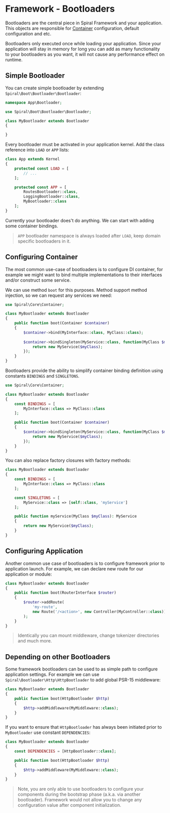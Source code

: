 # Framework - Bootloaders
Bootloaders are the central piece in Spiral Framework and your application. This objects are responsible for [Container](/framework/container.md)
configuration, default configuration and etc.

Bootloaders only executed once while loading your application. Since your application will stay in memory for long you can
add as many functionality to your bootloaders as you want, it will not cause any performance effect on runtime.

## Simple Bootloader
You can create simple bootloader by extending `Spiral\Boot\Bootloader\Bootloader`:

```php
namespace App\Bootloader;

use Spiral\Boot\Bootloader\Bootloader;

class MyBootloader extends Bootloader 
{

}
```

Every bootloader must be activated in your application kernel. Add the class reference into `LOAD` or `APP` lists:

```php
class App extends Kernel
{
    protected const LOAD = [
        // ...
    ];

    protected const APP = [
        RoutesBootloader::class,
        LoggingBootloader::class,
        MyBootloader::class
    ];
}
```

Currently your bootloader does't do anything. We can start with adding some container bindings.

> `APP` bootloader namespace is always loaded after `LOAD`, keep domain specific bootloaders in it.

## Configuring Container
The most common use-case of bootloaders is to configure DI container, for example we might want to bind multiple
implementations to their interfaces and/or construct some service.

We can use method `boot` for this purposes. Method support method injection, so we can request any services we need:

```php
use Spiral\Core\Container;

class MyBootloader extends Bootloader 
{
    public function boot(Container $container) 
    {
        $container->bind(MyInterface::class, MyClass::class);
        
        $container->bindSingleton(MyService::class, function(MyClass $myClass) {
            return new MyService($myClass); 
        });
    }
}
```

Bootloaders provide the ability to simplify container binding definition using constants `BINDINGS` and `SINGLETONS`. 

```php
use Spiral\Core\Container;

class MyBootloader extends Bootloader 
{
    const BINDINGS = [
        MyInterface::class => MyClass::class
    ];

    public function boot(Container $container) 
    {
        $container->bindSingleton(MyService::class, function(MyClass $myClass) {
            return new MyService($myClass); 
        });
    }
}
```

You can also replace factory closures with factory methods:

```php
class MyBootloader extends Bootloader 
{
    const BINDINGS = [
        MyInterface::class => MyClass::class
    ];

    const SINGLETONS = [
        MyService::class => [self::class, 'myService']
    ];

    public function myService(MyClass $myClass): MyService
    {
        return new MyService($myClass); 
    }
}
```

## Configuring Application
Another common use case of bootloaders is to configure framework prior to application launch. For example, we can declare
new route for our application or module:

```php
class MyBootloader extends Bootloader 
{
    public function boot(RouterInterface $router)
    {
        $router->addRoute(
            'my-route',
            new Route('/<action>', new Controller(MyController::class))
        );
    }
}
```

> Identically you can mount middleware, change tokenizer directories and much more.

## Depending on other Bootloaders
Some framework bootloaders can be used to as simple path to configure application settings. For example we can
use `Spiral\Bootloader\Http\HttpBootloader` to add global PSR-15 middleware:

```php
class MyBootloader extends Bootloader 
{
    public function boot(HttpBootloader $http)
    {
        $http->addMiddleware(MyMiddleware::class);
    }
}
```

If you want to ensure that `HttpBootloader` has always been initiated prior to `MyBootloader` use constant `DEPENDENCIES`:


```php
class MyBootloader extends Bootloader 
{
    const DEPENDENCIES = [HttpBootloader::class];

    public function boot(HttpBootloader $http)
    {
        $http->addMiddleware(MyMiddleware::class);
    }
}
```

> Note, you are only able to use bootloaders to configure your components during the bootstrap phase (a.k.a. via another bootloader). Framework would not allow you to change any configuration value after component initialization.
